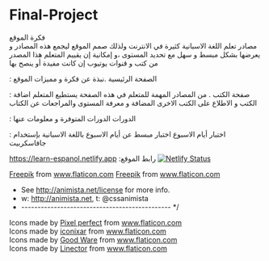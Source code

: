 # Final-Project
فكرة الموقع  
مصادر تعلم اللغة الاسبانية كثيرة في الانترنت ولذلك صمم الموقع ليجمع هذه المصادر و يعرضها بشكل مبسط و سهل مع تحديد المستوى ،و إمكانية إن يقييم المتعلم هذا المصدر من كتب و قنوات يوتيوب إن كانت مفيدة أو ينصح بها 

: الصفحة الرئيسية
.نبذة عن فكرة و مميزات الموقع 


: صفحة الكتب
. من المصادر المهمة للمتعلم في هذه الصفحة يستطيع المتعلم اضافة الكتب و الاطلاع على الكتب الاخرى المضافة و معرفة المستوى والمراجعات عن الكتاب 


: الدورات
الدورات المتوفرة و معلومات عنها 

: اختبار أيام الاسبوع
 اختبار مبسط عن أيام الاسبوع باللغة الاسبانية بإستخدام جافاسكربيت 



https://learn-espanol.netlify.app
:رابط الموقع
[![Netlify Status](https://api.netlify.com/api/v1/badges/13937508-ac78-4114-9c69-c2e91937205f/deploy-status)](https://app.netlify.com/sites/learn-espanol/deploys)


<!-- Attribution: -->
 <a href="http://www.freepik.com/" title="Freepik">Freepik</a> from <a href="https://www.flaticon.com/" title="Flaticon">www.flaticon.com</a>
 <a href="https://www.flaticon.com/authors/freepik" title="Freepik">Freepik</a> from <a href="https://www.flaticon.com/" title="Flaticon">www.flaticon.com</a></div>
 * See http://animista.net/license for more info. 
 * w: http://animista.net, t: @cssanimista
 * ---------------------------------------------- */
 <div>Icons made by <a href="https://www.flaticon.com/authors/pixel-perfect" title="Pixel perfect">Pixel perfect</a> from <a href="https://www.flaticon.com/" title="Flaticon">www.flaticon.com</a></div>
 <div>Icons made by <a href="https://www.flaticon.com/free-icon/loading_2413423?term=loading&related_id=2413423" title="iconixar">iconixar</a> from <a href="https://www.flaticon.com/" title="Flaticon">www.flaticon.com</a></div>
 <div>Icons made by <a href="https://www.flaticon.com/authors/good-ware" title="Good Ware">Good Ware</a> from <a href="https://www.flaticon.com/" title="Flaticon">www.flaticon.com</a></div>
 <div>Icons made by <a href="https://www.flaticon.com/authors/linector" title="Linector">Linector</a> from <a href="https://www.flaticon.com/" title="Flaticon">www.flaticon.com</a></div>






